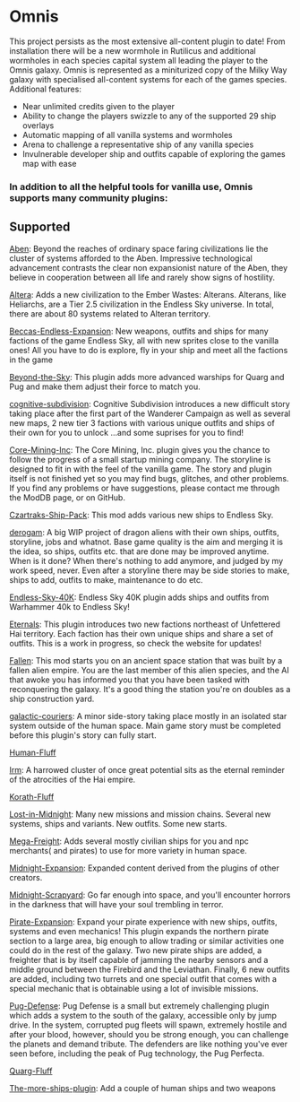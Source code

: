 # Omnis
This project persists as the most extensive all-content plugin to date! From installation there will be a new wormhole in Rutilicus and additional wormholes in each species capital system all leading the player to the Omnis galaxy. Omnis is represented as a miniturized copy of the Milky Way galaxy with specialised all-content systems for each of the games species.
Additional features:
- Near unlimited credits given to the player
- Ability to change the players swizzle to any of the supported 29 ship overlays
- Automatic mapping of all vanilla systems and wormholes
- Arena to challenge a representative ship of any vanilla species
- Invulnerable developer ship and outfits capable of exploring the games map with ease

### In addition to all the helpful tools for vanilla use, Omnis supports many community plugins:
## Supported

[Aben](https://github.com/Adde-Endless-Sky-Mods/Aben):
Beyond the reaches of ordinary space faring civilizations lie the cluster of systems afforded to the Aben. Impressive technological advancement contrasts the clear non expansionist nature of the Aben, they believe in cooperation between all life and rarely show signs of hostility.

[Altera](https://github.com/EricD112/Altera):
Adds a new civilization to the Ember Wastes: Alterans. Alterans, like Heliarchs, are a Tier 2.5 civilization in the Endless Sky universe. In total, there are about 80 systems related to Alteran territory.

[Beccas-Endless-Expansion](https://github.com/beccabunny/Beccas-Endless-Expansion):
New weapons, outfits and ships for many factions of the game Endless Sky, all with new sprites close to the vanilla ones! All you have to do is explore, fly in your ship and meet all the factions in the game

[Beyond-the-Sky](https://github.com/1010todd/Beyond-the-Sky):
This plugin adds more advanced warships for Quarg and Pug and make them adjust their force to match you.

[cognitive-subdivision](https://github.com/professorlust/cognitive-subdivision):
Cognitive Subdivision introduces a new difficult story taking place after the first part of the Wanderer Campaign
as well as several new maps, 2 new tier 3 factions with various unique outfits and ships of their own for you to unlock
...and some suprises for you to find!

[Core-Mining-Inc](https://github.com/DJF113/Core-Mining-Inc):
The Core Mining, Inc. plugin gives you the chance to follow the progress of a small startup mining company. The storyline is designed to fit in with the feel of the vanilla game. The story and plugin itself is not finished yet so you may find bugs, glitches, and other problems. If you find any problems or have suggestions, please contact me through the ModDB page, or on GitHub.

[Czartraks-Ship-Pack](https://github.com/czartrak/Czartraks-Ship-Pack):
This mod adds various new ships to Endless Sky.

[derogam](https://github.com/Lorantine/derogam):
A big WIP project of dragon aliens with their own ships, outfits, storyline, jobs and whatnot. Base game quality is the aim and merging it is the idea, so ships, outfits etc. that are done may be improved anytime. When is it done? When there's nothing to add anymore, and judged by my work speed, never. Even after a storyline there may be side stories to make, ships to add, outfits to make, maintenance to do etc.

[Endless-Sky-40K](https://github.com/1010todd/Endless-Sky-40K):
Endless Sky 40K plugin adds ships and outfits from Warhammer 40k to Endless Sky!

[Eternals](https://github.com/comnom/Eternals):
This plugin introduces two new factions northeast of Unfettered Hai territory. Each faction has their own unique ships and share a set of outfits. This is a work in progress, so check the website for updates!

[Fallen](https://www.moddb.com/mods/galactic-conquest):
This mod starts you on an ancient space station that was built by a fallen alien empire. You are the last member of this alien species, and the AI that awoke you has informed you that you have been tasked with reconquering the galaxy. It's a good thing the station you're on doubles as a ship construction yard.

[galactic-couriers](https://github.com/Derekcz/galactic-couriers):
A minor side-story taking place mostly in an isolated star system outside of the human space.
Main game story must be completed before this plugin's story can fully start.

[Human-Fluff](https://github.com/Adde-Endless-Sky-Mods/Human-Fluff)

[Irm](https://github.com/Adde-Endless-Sky-Mods/Irm):
A harrowed cluster of once great potential sits as the eternal reminder of the atrocities of the Hai empire.

[Korath-Fluff](https://github.com/Adde-Endless-Sky-Mods/Korath-Fluff)

[Lost-in-Midnight](https://github.com/MidnightPlugins/Lost-in-Midnight):
Many new missions and mission chains. Several new systems, ships and variants. New outfits. Some new starts.

[Mega-Freight](https://github.com/1010todd/Mega-Freight):
Adds several mostly civilian ships for you and npc merchants( and pirates) to use for more variety in human space.

[Midnight-Expansion](https://github.com/MidnightPlugins/Midnight-Expansion):
Expanded content derived from the plugins of other creators.

[Midnight-Scrapyard](https://github.com/MidnightPlugins/Midnight-Scrapyard):
Go far enough into space, and you'll encounter horrors in the darkness that will have your soul trembling in terror.

[Pirate-Expansion](https://github.com/beccabunny/Pirate-Expansion):
Expand your pirate experience with new ships, outfits, systems and even mechanics! This plugin expands the northern pirate section to a large area, big enough to allow trading or similar activities one could do in the rest of the galaxy. Two new pirate ships are added, a freighter that is by itself capable of jamming the nearby sensors and a middle ground between the Firebird and the Leviathan. Finally, 6 new outfits are added, including two turrets and one special outfit that comes with a special mechanic that is obtainable using a lot of invisible missions.

[Pug-Defense](https://github.com/Wyrdean/Pug-Defense):
Pug Defense is a small but extremely challenging plugin which adds a system to the south of the galaxy, accessible only by jump drive. In the system, corrupted pug fleets will spawn, extremely hostile and after your blood, however, should you be strong enough, you can challenge the planets and demand tribute. The defenders are like nothing you've ever seen before, including the peak of Pug technology, the Pug Perfecta.

[Quarg-Fluff](https://github.com/Adde-Endless-Sky-Mods/Quarg-Fluff)

[The-more-ships-plugin](https://github.com/loiseeer/The-more-ships-plugin):
Add a couple of human ships and two weapons
